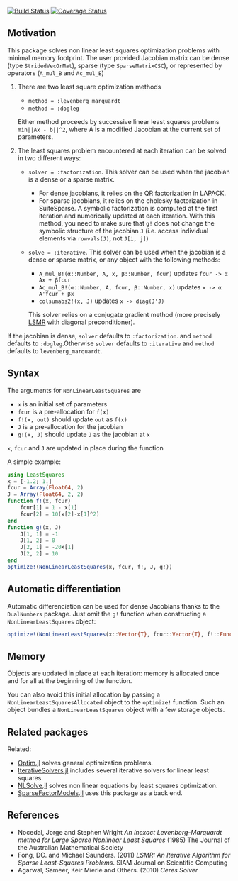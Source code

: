 [![Build Status](https://travis-ci.org/matthieugomez/LeastSquaresOptim.jl.svg?branch=master)](https://travis-ci.org/matthieugomez/LeastSquaresOptim.jl)
[![Coverage Status](https://coveralls.io/repos/matthieugomez/LeastSquaresOptim.jl/badge.svg?branch=master&service=github)](https://coveralls.io/github/matthieugomez/LeastSquaresOptim.jl?branch=master)
## Motivation

This package solves non linear least squares optimization problems with minimal memory footprint. The user provided Jacobian matrix can be dense (type `StridedVecOrMat`), sparse (type `SparseMatrixCSC`), or represented by operators (`A_mul_B` and `Ac_mul_B`)

1. There are two least square optimization methods

	- `method = :levenberg_marquardt`
	- `method = :dogleg`

	Either method proceeds by successive linear least squares problems `min||Ax - b||^2`, where A is a modified Jacobian at the current set of parameters.

2. The least squares problem encountered at each iteration can be solved in two different ways:

	- `solver = :factorization`. This solver can be used when the jacobian is a dense or a sparse matrix. 
		- For dense jacobians, it relies on the QR factorization in LAPACK.
		- For sparse jacobians, it relies on the cholesky factorization in SuiteSparse. A symbolic factorization is computed at the first iteration and numerically updated at each iteration. With this method, you need to make sure that `g!` does not change the symbolic structure of the jacobian `J` (i.e. access individual elements via `rowvals(J)`, not `J[i, j]`)
	- `solve = :iterative`. This solver can be used when the jacobian is a dense or sparse matrix, or any object with the following methods:
		- `A_mul_B!(α::Number, A, x, β::Number, fcur)` updates `fcur -> α Ax + βfcur`
		- `Ac_mul_B!(α::Number, A, fcur, β::Number, x)` updates `x -> α A'fcur + βx`
		- `colsumabs2!(x, J)` updates `x -> diag(J'J)`

		This solver relies on a conjugate gradient method (more precisely [LSMR]([http://web.stanford.edu/group/SOL/software/lsmr/) with diagonal preconditioner).

If the jacobian is dense, `solver` defaults to `:factorization`. and `method` defaults to `:dogleg`.Otherwise `solver` defaults to `:iterative` and `method` defaults to `levenberg_marquardt`.


## Syntax
The arguments for `NonLinearLeastSquares` are
 - `x` is an initial set of parameters
 - `fcur` is a pre-allocation for `f(x)`
 - `f!(x, out)` should update `out` as `f(x)`
 - `J` is a pre-allocation for the jacobian
 - `g!(x, J)` should update `J` as the jacobian  at `x`

`x`, `fcur` and `J` are updated in place during the function

A simple example:
```julia
using LeastSquares
x = [-1.2; 1.]
fcur = Array(Float64, 2)
J = Array(Float64, 2, 2)
function f!(x, fcur)
	fcur[1] = 1 - x[1]
	fcur[2] = 10(x[2]-x[1]^2)
end
function g!(x, J)
	J[1, 1] = -1
	J[1, 2] = 0
	J[2, 1] = -20x[1]
	J[2, 2] = 10
end
optimize!(NonLinearLeastSquares(x, fcur, f!, J, g!))
```

## Automatic differentiation
Automatic differenciation can be used for dense Jacobians thanks to the `DualNumbers` package. 
Just omit the `g!` function when constructing a `NonLinearLeastSquares` object:

```julia
optimize!(NonLinearLeastSquares(x::Vector{T}, fcur::Vector{T}, f!::Function, J::Matrix{T}))
```

## Memory 

Objects are updated in place at each iteration: memory is allocated once and for all at the beginning of the function. 

You can also avoid this initial allocation by passing a  `NonLinearLeastSquaresAllocated` object to the `optimize!` function. Such an object bundles a `NonLinearLeastSquares` object with a few storage objects.


## Related packages
Related:
- [Optim.jl](https://github.com/JuliaOpt/Optim.jl) solves general optimization problems.
- [IterativeSolvers.jl](https://github.com/JuliaLang/IterativeSolvers.jl) includes several iterative solvers for linear least squares.
- [NLSolve.jl](https://github.com/EconForge/NLsolve.jl) solves non linear equations by least squares optimization.
- [SparseFactorModels.jl](https://github.com/matthieugomez/SparseFactorModels.jl) uses this package as a back end.

## References
- Nocedal, Jorge and Stephen Wright *An Inexact Levenberg-Marquardt method for Large Sparse Nonlinear Least Squares*  (1985) The Journal of the Australian Mathematical Society
- Fong, DC. and Michael Saunders. (2011) *LSMR: An Iterative Algorithm for Sparse Least-Squares Problems*.  SIAM Journal on Scientific Computing
- Agarwal, Sameer, Keir Mierle and Others. (2010) *Ceres Solver*

